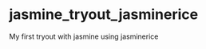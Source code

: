 jasmine_tryout_jasminerice
==========================

My first tryout with jasmine using jasminerice
